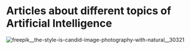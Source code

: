 # Articles about different topics of Artificial Intelligence

![freepik__the-style-is-candid-image-photography-with-natural__30321](https://github.com/user-attachments/assets/34440830-7d45-4d9a-be42-cb8368d98250)
